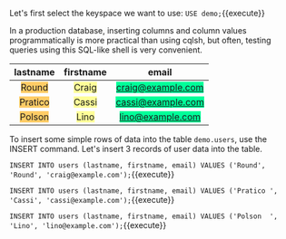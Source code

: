 Let's first select the keyspace we want to use: `USE demo;`{{execute}}

In a production database, inserting columns and column values programmatically is more practical than using cqlsh, but often, testing queries using this SQL-like shell is very convenient.

| lastname             | firstname | email |          
| :---:                 | :---:   | :---:        |
| <span style="background-color:#ffcc66">Round</span>   | <span style="background-color:#ffff99">Craig</span>  |<span style="background-color:#00ff99">craig@example.com</span>    |
| <span style="background-color:#ffcc66">Pratico</span>   | <span style="background-color:#ffff99">Cassi</span>   |<span style="background-color:#00ff99">cassi@example.com</span>     |  
| <span style="background-color:#ffcc66">Polson</span>   | <span style="background-color:#ffff99">Lino</span>  |<span style="background-color:#00ff99">lino@example.com</span>    |   

To insert some simple rows of data into the table `demo.users`, use the INSERT command. Let's insert 3 records of user data into the table.

`INSERT INTO users (lastname, firstname, email) VALUES ('Round', 'Round', 'craig@example.com');`{{execute}}

`INSERT INTO users (lastname, firstname, email) VALUES ('Pratico ', 'Cassi', 'cassi@example.com');`{{execute}}

`INSERT INTO users (lastname, firstname, email) VALUES ('Polson  ', 'Lino', 'lino@example.com');`{{execute}}
